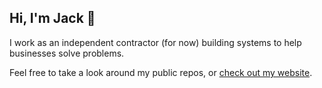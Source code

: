 ## Hi, I'm Jack 👋

I work as an independent contractor (for now) building systems to help businesses solve problems.

Feel free to take a look around my public repos, or [check out my website](https://jacklabbe.com).

<!--
**j-labbe/j-labbe** is a ✨ _special_ ✨ repository because its `README.md` (this file) appears on your GitHub profile.

Here are some ideas to get you started:

- 🔭 I’m currently working on ...
- 🌱 I’m currently learning ...
- 👯 I’m looking to collaborate on ...
- 🤔 I’m looking for help with ...
- 💬 Ask me about ...
- 📫 How to reach me: ...
- 😄 Pronouns: ...
- ⚡ Fun fact: ...

-->
